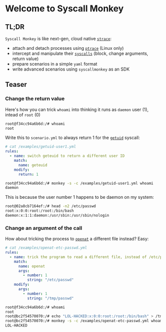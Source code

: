 # Welcome to Syscall Monkey

## TL;DR

`Syscall Monkey` is like next-gen, cloud native [`strace`](https://man7.org/linux/man-pages/man1/strace.1.html):

- attach and detach processes using [`ptrace`](https://man7.org/linux/man-pages/man2/ptrace.2.html) (Linux only)
- intercept and manipulate their [`syscalls`](https://man7.org/linux/man-pages/man2/syscalls.2.html) (block, change arguments, return value)
- prepare scenarios in a simple `yaml` format
- write advanced scenarios using `syscallmonkey` as an SDK

## Teaser

### Change the return value

Here's how you can trick `whoami` into thinking it runs as `daemon` user (1), intead of `root` (0)

```sh
root@f34cc94a6b6d:/# whoami
root
```

Write this to `scenario.yml` to always return 1 for the [`getuid`](https://linux.die.net/man/2/geteuid) syscall:

```yaml
# cat /examples/getuid-user1.yml
rules:
  - name: switch geteuid to return a different user ID
    match:
      name: geteuid
    modify:
      return: 1
```

```sh
root@f34cc94a6b6d:/# monkey -s -c /examples/getuid-user1.yml whoami
daemon
```

This is because the user number 1 happens to be daemon on my system:

```sh
root@02a8cb7164ef:/# head -n2 /etc/passwd 
root:x:0:0:root:/root:/bin/bash
daemon:x:1:1:daemon:/usr/sbin:/usr/sbin/nologin
```

### Change an argument of the call

How about tricking the process to [`openat`](https://linux.die.net/man/2/openat) a different file instead? Easy:

```yaml
# cat /examples/openat-etc-passwd.yml
rules:
  - name: trick the program to read a different file, instead of /etc/passwd
    match:
      name: openat
      args:
        - number: 1
          string: "/etc/passwd"
    modify:
      args:
        - number: 1
          string: "/tmp/passwd"
```

```sh
root@f34cc94a6b6d:/# whoami
root
root@bc2f54570070:/# echo "LOL-HACKED:x:0:0:root:/root:/bin/bash" > /tmp/passwd
root@bc2f54570070:/# monkey -s -c /examples/openat-etc-passwd.yml whoami
LOL-HACKED
```